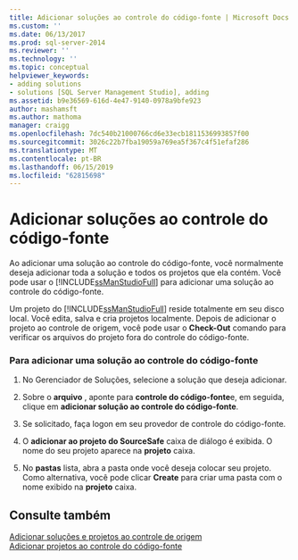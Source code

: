 ```yaml
---
title: Adicionar soluções ao controle do código-fonte | Microsoft Docs
ms.custom: ''
ms.date: 06/13/2017
ms.prod: sql-server-2014
ms.reviewer: ''
ms.technology: ''
ms.topic: conceptual
helpviewer_keywords:
- adding solutions
- solutions [SQL Server Management Studio], adding
ms.assetid: b9e36569-616d-4e47-9140-0978a9bfe923
author: mashamsft
ms.author: mathoma
manager: craigg
ms.openlocfilehash: 7dc540b21000766cd6e33ecb1811536993857f00
ms.sourcegitcommit: 3026c22b7fba19059a769ea5f367c4f51efaf286
ms.translationtype: MT
ms.contentlocale: pt-BR
ms.lasthandoff: 06/15/2019
ms.locfileid: "62815698"
---
```

# <a name="add-solutions-to-source-control"></a>Adicionar soluções ao controle do código-fonte
  Ao adicionar uma solução ao controle do código-fonte, você normalmente deseja adicionar toda a solução e todos os projetos que ela contém. Você pode usar o [!INCLUDE[ssManStudioFull](../includes/ssmanstudiofull-md.md)] para adicionar uma solução ao controle do código-fonte.  
  
 Um projeto do [!INCLUDE[ssManStudioFull](../includes/ssmanstudiofull-md.md)] reside totalmente em seu disco local. Você edita, salva e cria projetos localmente. Depois de adicionar o projeto ao controle de origem, você pode usar o **Check-Out** comando para verificar os arquivos do projeto fora do controle do código-fonte.  
  
### <a name="to-add-a-solution-to-source-control"></a>Para adicionar uma solução ao controle do código-fonte  
  
1.  No Gerenciador de Soluções, selecione a solução que deseja adicionar.  
  
2.  Sobre o **arquivo** , aponte para **controle do código-fonte**e, em seguida, clique em **adicionar solução ao controle do código-fonte**.  
  
3.  Se solicitado, faça logon em seu provedor de controle do código-fonte.  
  
4.  O **adicionar ao projeto do SourceSafe** caixa de diálogo é exibida. O nome do seu projeto aparece na **projeto** caixa.  
  
5.  No **pastas** lista, abra a pasta onde você deseja colocar seu projeto. Como alternativa, você pode clicar **Create** para criar uma pasta com o nome exibido na **projeto** caixa.  
  
## <a name="see-also"></a>Consulte também  
 [Adicionar soluções e projetos ao controle de origem](../../2014/database-engine/add-solutions-and-projects-to-source-control.md)   
 [Adicionar projetos ao controle do código-fonte](../../2014/database-engine/add-projects-to-source-control.md)  
  
  

